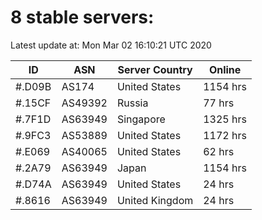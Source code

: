# 8 stable servers:

Latest update at: Mon Mar 02 16:10:21 UTC 2020

| ID | ASN | Server Country | Online |
| -- | --- | -------------- | ------ |
| #.D09B | AS174 | United States | 1154 hrs |
| #.15CF | AS49392 | Russia | 77 hrs |
| #.7F1D | AS63949 | Singapore | 1325 hrs |
| #.9FC3 | AS53889 | United States | 1172 hrs |
| #.E069 | AS40065 | United States | 62 hrs |
| #.2A79 | AS63949 | Japan | 1154 hrs |
| #.D74A | AS63949 | United States | 24 hrs |
| #.8616 | AS63949 | United Kingdom | 24 hrs |

